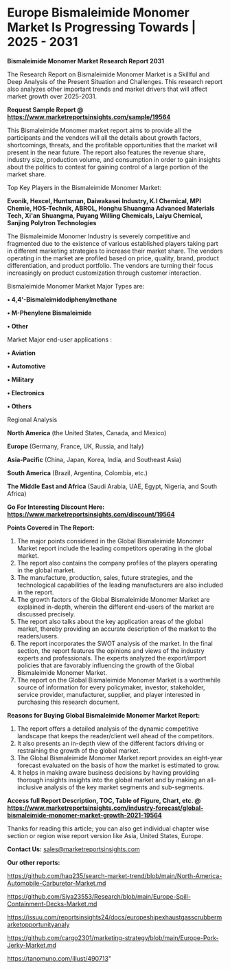 # Europe Bismaleimide Monomer Market Is Progressing Towards | 2025 - 2031

<strong>Bismaleimide Monomer Market Research Report 2031</strong>

The Research Report on Bismaleimide Monomer Market is a Skillful and Deep Analysis of the Present Situation and Challenges. This research report also analyzes other important trends and market drivers that will affect market growth over 2025-2031.

<strong>Request Sample Report @ <a href=https://www.marketreportsinsights.com/sample/19564>https://www.marketreportsinsights.com/sample/19564</a></strong>

This Bismaleimide Monomer market report aims to provide all the participants and the vendors will all the details about growth factors, shortcomings, threats, and the profitable opportunities that the market will present in the near future. The report also features the revenue share, industry size, production volume, and consumption in order to gain insights about the politics to contest for gaining control of a large portion of the market share.

Top Key Players in the Bismaleimide Monomer Market:

<strong>Evonik, Hexcel, Huntsman, Daiwakasei Industry, K.I Chemical, MPI Chemie, HOS-Technik, ABROL, Honghu Shuangma Advanced Materials Tech, Xi'an Shuangma, Puyang Willing Chemicals, Laiyu Chemical, Sanjing Polytron Technologies</strong>

The Bismaleimide Monomer Industry is severely competitive and fragmented due to the existence of various established players taking part in different marketing strategies to increase their market share. The vendors operating in the market are profiled based on price, quality, brand, product differentiation, and product portfolio. The vendors are turning their focus increasingly on product customization through customer interaction.

Bismaleimide Monomer Market Major Types are:

<strong>• 4,4'-Bismaleimidodiphenylmethane

• M-Phenylene Bismaleimide

• Other</strong>

Market Major end-user applications :

<strong>• Aviation

• Automotive

• Military

• Electronics

• Others</strong>

Regional Analysis

</u><strong><b>North America</b></strong> (the United States, Canada, and Mexico)

<strong><b>Europe </b></strong>(Germany, France, UK, Russia, and Italy)

<strong><b>Asia-Pacific</b></strong> (China, Japan, Korea, India, and Southeast Asia)

<strong><b>South America</b></strong> (Brazil, Argentina, Colombia, etc.)

<strong><b>The Middle East and Africa</b></strong> (Saudi Arabia, UAE, Egypt, Nigeria, and South Africa)

<strong>Go For Interesting Discount Here: <a href=https://www.marketreportsinsights.com/discount/19564>https://www.marketreportsinsights.com/discount/19564</a></strong>

<strong>Points Covered in The Report:</strong>
<ol>
  <li>The major points considered in the Global Bismaleimide Monomer Market report include the leading competitors operating in the global market.</li>
  <li>The report also contains the company profiles of the players operating in the global market.</li>
  <li>The manufacture, production, sales, future strategies, and the technological capabilities of the leading manufacturers are also included in the report.</li>
  <li>The growth factors of the Global Bismaleimide Monomer Market are explained in-depth, wherein the different end-users of the market are discussed precisely.</li>
  <li>The report also talks about the key application areas of the global market, thereby providing an accurate description of the market to the readers/users.</li>
  <li>The report incorporates the SWOT analysis of the market. In the final section, the report features the opinions and views of the industry experts and professionals. The experts analyzed the export/import policies that are favorably influencing the growth of the Global Bismaleimide Monomer Market.</li>
  <li>The report on the Global Bismaleimide Monomer Market is a worthwhile source of information for every policymaker, investor, stakeholder, service provider, manufacturer, supplier, and player interested in purchasing this research document.</li>
</ol>
<strong>Reasons for Buying Global Bismaleimide Monomer Market Report:</strong>

<ol>
  <li>The report offers a detailed analysis of the dynamic competitive landscape that keeps the reader/client well ahead of the competitors.</li>
  <li>It also presents an in-depth view of the different factors driving or restraining the growth of the global market.</li>
  <li>The Global Bismaleimide Monomer Market report provides an eight-year forecast evaluated on the basis of how the market is estimated to grow.</li>
  <li>It helps in making aware business decisions by having providing thorough insights insights into the global market and by making an all-inclusive analysis of the key market segments and sub-segments.</li>
</ol>
<strong>Access full Report Description, TOC, Table of Figure, Chart, etc. @ <a href=https://www.marketreportsinsights.com/industry-forecast/global-bismaleimide-monomer-market-growth-2021-19564>https://www.marketreportsinsights.com/industry-forecast/global-bismaleimide-monomer-market-growth-2021-19564</a></strong>


Thanks for reading this article; you can also get individual chapter wise section or region wise report version like Asia, United States, Europe.

<strong>Contact Us:</strong>
sales@marketreportsinsights.com

<strong>Our other reports:</strong>

<a href=https://github.com/haq235/search-market-trend/blob/main/North-America-Automobile-Carburetor-Market.md>https://github.com/haq235/search-market-trend/blob/main/North-America-Automobile-Carburetor-Market.md</a>

<a href=https://github.com/Siya23553/Research/blob/main/Europe-Spill-Containment-Decks-Market.md>https://github.com/Siya23553/Research/blob/main/Europe-Spill-Containment-Decks-Market.md</a>

<a href=https://issuu.com/reportsinsights24/docs/europeshipexhaustgasscrubbermarketopportunityanaly>https://issuu.com/reportsinsights24/docs/europeshipexhaustgasscrubbermarketopportunityanaly</a>

<a href=https://github.com/cargo2301/marketing-strategy/blob/main/Europe-Pork-Jerky-Market.md>https://github.com/cargo2301/marketing-strategy/blob/main/Europe-Pork-Jerky-Market.md</a>

<a href=https://tanomuno.com/illust/490713>https://tanomuno.com/illust/490713</a>"
